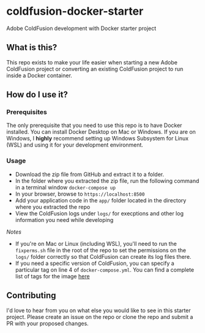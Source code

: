 # coldfusion-docker-starter
Adobe ColdFusion development with Docker starter project

## What is this?
This repo exists to make your life easier when starting a new Adobe ColdFusion project or converting an existing ColdFusion project to run inside a Docker container.

## How do I use it?
### Prerequisites
The only prerequisite that you need to use this repo is to have Docker installed. You can install Docker Desktop on Mac or Windows. If you are on Windows, I **highly** recommend setting up Windows Subsystem for Linux (WSL) and using it for your development environment.

### Usage
* Download the zip file from GitHub and extract it to a folder.
* In the folder where you extracted the zip file, run the following command in a terminal window `docker-compose up`
* In your browser, browse to `https://localhost:8500`
* Add your application code in the `app/` folder located in the directory where you extracted the repo
* View the ColdFusion logs under `logs/` for execptions and other log information you need while developing

*Notes*
* If you're on Mac or Linux (including WSL), you'll need to run the `fixperms.sh` file in the root of the repo to set the permissions on the `logs/` folder correctly so that ColdFusion can create its log files there.
* If you need a specific version of ColdFusion, you can specify a particular tag on line 4 of `docker-compose.yml`. You can find a complete list of tags for the image [here](https://bintray.com/eaps/coldfusion/cf%3Acoldfusion)

## Contributing
I'd love to hear from you on what else you would like to see in this starter project. Please create an issue on the repo or clone the repo and submit a PR with your proposed changes.
